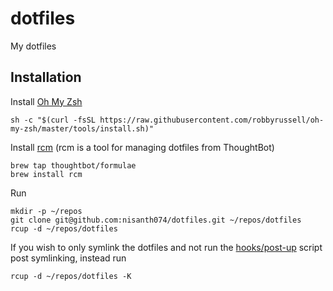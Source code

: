 # dotfiles

My dotfiles

## Installation

Install [Oh My Zsh](https://github.com/robbyrussell/oh-my-zsh)

```
sh -c "$(curl -fsSL https://raw.githubusercontent.com/robbyrussell/oh-my-zsh/master/tools/install.sh)"
```

Install [rcm](https://github.com/thoughtbot/rcm) (rcm is a tool for managing dotfiles from ThoughtBot)

```
brew tap thoughtbot/formulae
brew install rcm
```

Run

```
mkdir -p ~/repos
git clone git@github.com:nisanth074/dotfiles.git ~/repos/dotfiles
rcup -d ~/repos/dotfiles
```
If you wish to only symlink the dotfiles and not run the [hooks/post-up](https://github.com/nisanth074/dotfiles/blob/master/hooks/post-up) script post symlinking, instead run

```
rcup -d ~/repos/dotfiles -K
```
